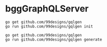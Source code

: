 # bggGraphQLServer

```
go get github.com/99designs/gqlgen
go run github.com/99designs/gqlgen init

go get github.com/99designs/gqlgen
go run github.com/99designs/gqlgen generate
```

